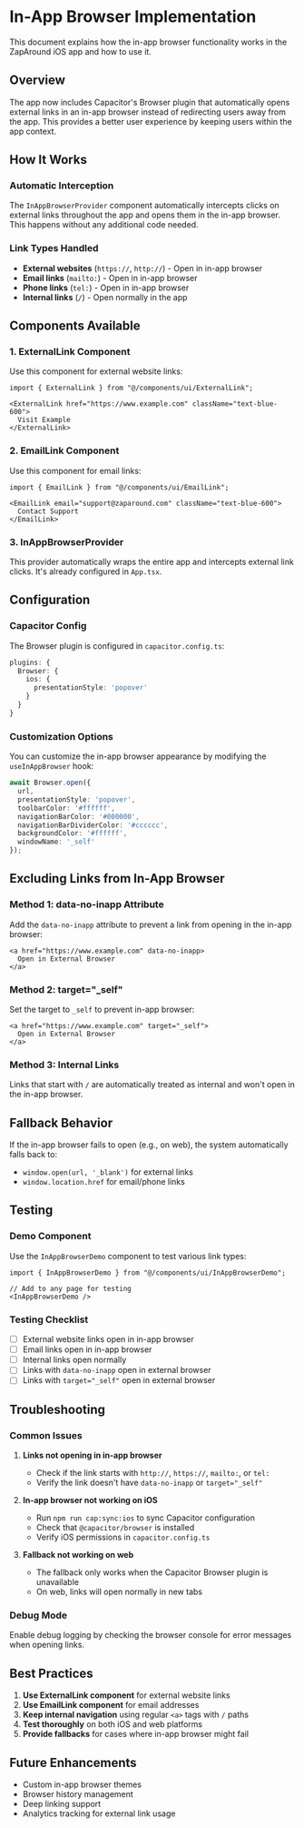# In-App Browser Implementation

This document explains how the in-app browser functionality works in the ZapAround iOS app and how to use it.

## Overview

The app now includes Capacitor's Browser plugin that automatically opens external links in an in-app browser instead of redirecting users away from the app. This provides a better user experience by keeping users within the app context.

## How It Works

### Automatic Interception

The `InAppBrowserProvider` component automatically intercepts clicks on external links throughout the app and opens them in the in-app browser. This happens without any additional code needed.

### Link Types Handled

- **External websites** (`https://`, `http://`) - Open in in-app browser
- **Email links** (`mailto:`) - Open in in-app browser  
- **Phone links** (`tel:`) - Open in in-app browser
- **Internal links** (`/`) - Open normally in the app

## Components Available

### 1. ExternalLink Component

Use this component for external website links:

```tsx
import { ExternalLink } from "@/components/ui/ExternalLink";

<ExternalLink href="https://www.example.com" className="text-blue-600">
  Visit Example
</ExternalLink>
```

### 2. EmailLink Component

Use this component for email links:

```tsx
import { EmailLink } from "@/components/ui/EmailLink";

<EmailLink email="support@zaparound.com" className="text-blue-600">
  Contact Support
</EmailLink>
```

### 3. InAppBrowserProvider

This provider automatically wraps the entire app and intercepts external link clicks. It's already configured in `App.tsx`.

## Configuration

### Capacitor Config

The Browser plugin is configured in `capacitor.config.ts`:

```typescript
plugins: {
  Browser: {
    ios: {
      presentationStyle: 'popover'
    }
  }
}
```

### Customization Options

You can customize the in-app browser appearance by modifying the `useInAppBrowser` hook:

```typescript
await Browser.open({
  url,
  presentationStyle: 'popover',
  toolbarColor: '#ffffff',
  navigationBarColor: '#000000',
  navigationBarDividerColor: '#cccccc',
  backgroundColor: '#ffffff',
  windowName: '_self'
});
```

## Excluding Links from In-App Browser

### Method 1: data-no-inapp Attribute

Add the `data-no-inapp` attribute to prevent a link from opening in the in-app browser:

```tsx
<a href="https://www.example.com" data-no-inapp>
  Open in External Browser
</a>
```

### Method 2: target="_self"

Set the target to `_self` to prevent in-app browser:

```tsx
<a href="https://www.example.com" target="_self">
  Open in External Browser
</a>
```

### Method 3: Internal Links

Links that start with `/` are automatically treated as internal and won't open in the in-app browser.

## Fallback Behavior

If the in-app browser fails to open (e.g., on web), the system automatically falls back to:
- `window.open(url, '_blank')` for external links
- `window.location.href` for email/phone links

## Testing

### Demo Component

Use the `InAppBrowserDemo` component to test various link types:

```tsx
import { InAppBrowserDemo } from "@/components/ui/InAppBrowserDemo";

// Add to any page for testing
<InAppBrowserDemo />
```

### Testing Checklist

- [ ] External website links open in in-app browser
- [ ] Email links open in in-app browser
- [ ] Internal links open normally
- [ ] Links with `data-no-inapp` open in external browser
- [ ] Links with `target="_self"` open in external browser

## Troubleshooting

### Common Issues

1. **Links not opening in in-app browser**
   - Check if the link starts with `http://`, `https://`, `mailto:`, or `tel:`
   - Verify the link doesn't have `data-no-inapp` or `target="_self"`

2. **In-app browser not working on iOS**
   - Run `npm run cap:sync:ios` to sync Capacitor configuration
   - Check that `@capacitor/browser` is installed
   - Verify iOS permissions in `capacitor.config.ts`

3. **Fallback not working on web**
   - The fallback only works when the Capacitor Browser plugin is unavailable
   - On web, links will open normally in new tabs

### Debug Mode

Enable debug logging by checking the browser console for error messages when opening links.

## Best Practices

1. **Use ExternalLink component** for external website links
2. **Use EmailLink component** for email addresses
3. **Keep internal navigation** using regular `<a>` tags with `/` paths
4. **Test thoroughly** on both iOS and web platforms
5. **Provide fallbacks** for cases where in-app browser might fail

## Future Enhancements

- Custom in-app browser themes
- Browser history management
- Deep linking support
- Analytics tracking for external link usage
